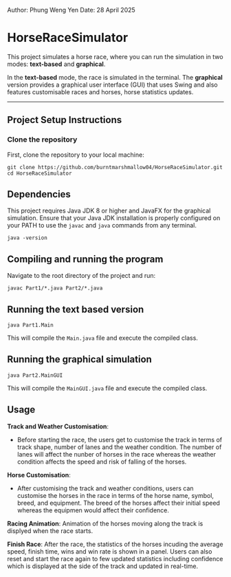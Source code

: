 Author: Phung Weng Yen
Date: 28 April 2025

# HorseRaceSimulator

This project simulates a horse race, where you can run the simulation in two modes: **text-based** and **graphical**. 

In the **text-based** mode, the race is simulated in the terminal. 
The **graphical** version provides a graphical user interface (GUI) that uses Swing and also features customisable races and horses, horse statistics updates.

---

## Project Setup Instructions

### Clone the repository

First, clone the repository to your local machine:

```
git clone https://github.com/burntmarshmallow04/HorseRaceSimulator.git
cd HorseRaceSimulator
```

## Dependencies 
This project requires Java JDK 8 or higher and JavaFX for the graphical simulation. Ensure that your Java JDK installation is properly configured on your PATH to use the `javac` and `java` commands from any terminal.
```
java -version
```

## Compiling and running the program
Navigate to the root directory of the project and run:
```
javac Part1/*.java Part2/*.java
```
## Running the text based version
```
java Part1.Main
```
This will compile the `Main.java` file and execute the compiled class.
## Running the graphical simulation
```
java Part2.MainGUI
```
This will compile the `MainGUI.java` file and execute the compiled class.

## Usage

**Track and Weather Customisation**: 
- Before starting the race, the users get to customise the track in terms of track shape, number of lanes and the weather condition. The number of lanes will affect the nunber of horses in the race whereas the weather condition affects the speed and risk of falling of the horses.

**Horse Customisation**:
- After customising the track and weather conditions, users can customise the horses in the race in terms of the horse name, symbol, breed, and equipment. The breed of the horses affect their initial speed whereas the equipmen would affect their confidence. 

**Racing Animation**: Animation of the horses moving along the track is displyed when the race starts.

**Finish Race**: After the race, the statistics of the horses incuding the average speed, finish time, wins and win rate is shown in a panel. Users can also reset and start the race again to few updated statistics including confidence which is displayed at the side of the track and updated in real-time. 



